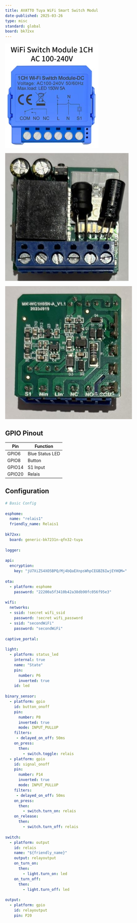 ```yaml
---
title: AVATTO Tuya WiFi Smart Switch Modul
date-published: 2025-03-26
type: misc
standard: global
board: bk72xx
---
```


![Product Image](./AVATTOTuyaWiFiSmartSwitch.jpg "Product Image")

![Product front](./Frontside.jpg "Product front image")

![Product back](./Backside.jpg "Product back image")

## GPIO Pinout

| Pin    | Function           |
| ------ | ------------------ |
| GPIO6  | Blue Status LED    |
| GPIO8  | Button             |
| GPIO14 | S1 Input           |
| GPIO20 | Relais             |

## Configuration

```yaml
# Basic Config

esphome:
  name: "relais1"
  friendly_name: Relais1

bk72xx:
  board: generic-bk7231n-qfn32-tuya

logger:

api:
  encryption:
    key: "jU7XiZS4XO5BPQ/Mj4bQaEXnpsWhpCEGBZ6IwjEYHQM="

ota:
  - platform: esphome
    password: "22200a5f3410b42a38db90fc056f95e3"

wifi:
  networks:
  - ssid: !secret wifi_ssid
    password: !secret wifi_password
  - ssid: "secondWiFi"
    password: "secondWiFi"

captive_portal:

light:
  - platform: status_led
    internal: true
    name: "State"
    pin:
      number: P6
      inverted: true
    id: led

binary_sensor:
  - platform: gpio
    id: button_onoff
    pin:
      number: P8
      inverted: true
      mode: INPUT_PULLUP
    filters:
     - delayed_on_off: 50ms
    on_press:
      then:
        - switch.toggle: relais
  - platform: gpio
    id: signal_onoff
    pin:
      number: P14
      inverted: true
      mode: INPUT_PULLUP
    filters:
     - delayed_on_off: 50ms
    on_press:
      then:
        - switch.turn_on: relais
    on_release:
      then:
        - switch.turn_off: relais

switch:
  - platform: output
    id: relais
    name: "${friendly_name}"
    output: relayoutput
    on_turn_on:
      then:
        - light.turn_on: led
    on_turn_off:
      then:
        - light.turn_off: led

output:
  - platform: gpio
    id: relayoutput
    pin: P20
```
